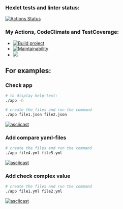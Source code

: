### Hexlet tests and linter status:
[![Actions Status](https://github.com/svdegron/java-project-71/actions/workflows/hexlet-check.yml/badge.svg)](https://github.com/svdegron/java-project-71/actions)

### My Actions, CodeClimate and TestCoverage:
* [![Build project](https://github.com/svdegron/java-project-71/actions/workflows/project-actions.yml/badge.svg)](https://github.com/svdegron/java-project-71/actions/workflows/project-actions.yml)
* [![Maintainability](https://api.codeclimate.com/v1/badges/93fafcecf4df421454b5/maintainability)](https://codeclimate.com/github/svdegron/java-project-71/maintainability)
* <a href="https://codeclimate.com/github/svdegron/java-project-71/test_coverage"><img src="https://api.codeclimate.com/v1/badges/93fafcecf4df421454b5/test_coverage" /></a>

For examples:
--------------

### Check app
```bash
# to display help-text:
./app -h

# create the files and run the command
./app file1.json file2.json
```
[![asciicast](https://asciinema.org/a/ANVRsyGS1d4qxA7GXCI8aaLGs.svg)](https://asciinema.org/a/ANVRsyGS1d4qxA7GXCI8aaLGs)

### Add compare yaml-files
```bash
# create the files and run the command
./app file4.yml file5.yml
```
[![asciicast](https://asciinema.org/a/7hF59S5neURlm9F7QjUD6kSoj.svg)](https://asciinema.org/a/7hF59S5neURlm9F7QjUD6kSoj)

### Add check complex value
```bash
# create the files and run the command
./app file1.yml file2.yml
```
[![asciicast](https://asciinema.org/a/pkC3ruP7xOs3Y4jRqcHTaU5AF.svg)](https://asciinema.org/a/pkC3ruP7xOs3Y4jRqcHTaU5AF)
